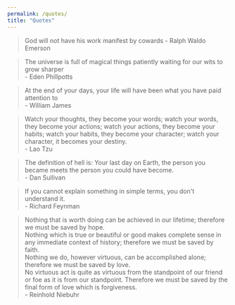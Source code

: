 ```yaml
---
permalink: /quotes/
title: "Quotes"
---
```


> God will not have his work manifest by cowards
    - Ralph Waldo Emerson

> The universe is full of magical things patiently waiting for our wits to grow sharper  
    - Eden Phillpotts

> At the end of your days, your life will have been what you have paid attention to  
    - William James

> Watch your thoughts, they become your words; watch your words, they become your actions; watch your actions, they become your habits; watch your habits, they become your character; watch your character, it becomes your destiny.  
    - Lao Tzu

> The definition of hell is: Your last day on Earth, the person you became meets the person you could have become.  
    - Dan Sullivan

> If you cannot explain something in simple terms, you don't understand it.  
    - Richard Feynman

> Nothing that is worth doing can be achieved in our lifetime; therefore we must be saved by hope.  
Nothing which is true or beautiful or good makes complete sense in any immediate context of history; therefore we must be saved by faith.  
Nothing we do, however virtuous, can be accomplished alone; therefore we must be saved by love.  
No virtuous act is quite as virtuous from the standpoint of our friend or foe as it is from our standpoint. Therefore we must be saved by the final form of love which is forgiveness.  
    - Reinhold Niebuhr

